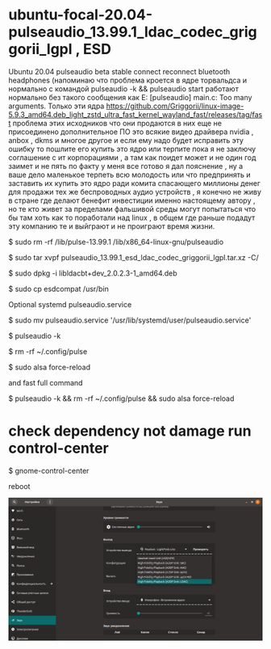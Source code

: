 # ubuntu-focal-20.04-pulseaudio_13.99.1_ldac_codec_griggorii_lgpl , ESD

Ubuntu 20.04 pulseaudio beta stable connect reconnect bluetooth headphones (напоминаю что проблема кроется в ядре торвальдса и нормально с командой pulseaudio -k && pulseaudio start работают нормально без такого сообщения как E: [pulseaudio] main.c: Too many arguments. Только эти ядра https://github.com/Griggorii/linux-image-5.9.3_amd64.deb_light_zstd_ultra_fast_kernel_wayland_fast/releases/tag/fast проблема этих исходников что они продаются в них еще не присоединено дополнительное ПО это всякие видео драйвера nvidia , anbox , dkms и многое другое и если ему надо будет исправить эту ошибку то пошлите его купить это ядро или терпите пока я не заключу соглашение с ит корпорациями , а там как поидет может и не один год заимет и не пять по факту у меня все готово я дал пояснение , ну а ваше дело маленькое терпеть всю молодость или что предпринять и заставить их купить это ядро ради комита спасающего миллионы денег для продажи тех же беспроводных аудио устройств , я конечно не живу в стране где делают бенефит инвестиции именно настоящему автору , но те кто живет за пределами фальшивой среды могут попытаться что бы там хоть как то поработали над linux , в общем где раньше подадут эту компанию те и выйграют и не проиграют время жизни.

$ sudo rm -rf /lib/pulse-13.99.1 /lib/x86_64-linux-gnu/pulseaudio

$ sudo tar xvpf pulseaudio_13.99.1_esd_ldac_codec_griggorii_lgpl.tar.xz -C/

$ sudo dpkg -i libldacbt+dev_2.0.2.3-1_amd64.deb

$ sudo cp esdcompat /usr/bin

Optional systemd pulseaudio.service

$ sudo mv pulseaudio.service '/usr/lib/systemd/user/pulseaudio.service'

$ pulseaudio -k

$ rm -rf ~/.config/pulse

$ sudo alsa force-reload

and fast full command

$ pulseaudio -k && rm -rf ~/.config/pulse && sudo alsa force-reload

# check dependency not damage run control-center

$ gnome-control-center

reboot

<img src="https://github.com/Griggorii/ubuntu-focal-20.04-pulseaudio_13.99.1_ldac_codec_griggorii_lgpl/blob/master/LDAC-UBUNTU-20.04.png" alt="LDAC-UBUNTU-20.0.4.png">
